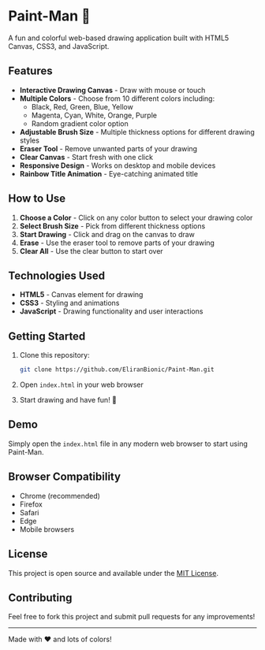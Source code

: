 # Paint-Man 🎨

A fun and colorful web-based drawing application built with HTML5 Canvas, CSS3, and JavaScript.

## Features

- **Interactive Drawing Canvas** - Draw with mouse or touch
- **Multiple Colors** - Choose from 10 different colors including:
  - Black, Red, Green, Blue, Yellow
  - Magenta, Cyan, White, Orange, Purple
  - Random gradient color option
- **Adjustable Brush Size** - Multiple thickness options for different drawing styles
- **Eraser Tool** - Remove unwanted parts of your drawing
- **Clear Canvas** - Start fresh with one click
- **Responsive Design** - Works on desktop and mobile devices
- **Rainbow Title Animation** - Eye-catching animated title

## How to Use

1. **Choose a Color** - Click on any color button to select your drawing color
2. **Select Brush Size** - Pick from different thickness options
3. **Start Drawing** - Click and drag on the canvas to draw
4. **Erase** - Use the eraser tool to remove parts of your drawing
5. **Clear All** - Use the clear button to start over

## Technologies Used

- **HTML5** - Canvas element for drawing
- **CSS3** - Styling and animations
- **JavaScript** - Drawing functionality and user interactions

## Getting Started

1. Clone this repository:
   ```bash
   git clone https://github.com/EliranBionic/Paint-Man.git
   ```

2. Open `index.html` in your web browser

3. Start drawing and have fun! 🎨

## Demo

Simply open the `index.html` file in any modern web browser to start using Paint-Man.

## Browser Compatibility

- Chrome (recommended)
- Firefox
- Safari
- Edge
- Mobile browsers

## License

This project is open source and available under the [MIT License](LICENSE).

## Contributing

Feel free to fork this project and submit pull requests for any improvements!

---

Made with ❤️ and lots of colors!
